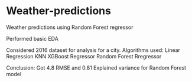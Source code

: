 # Weather-predictions
Weather predictions using Random Forest regressor

Performed basic EDA

Considered 2016 dataset for analysis for a city.
  Algorithms used:
  Linear Regression
  KNN 
  XGBoost Regressor 
  Random Forest Rregressor
  
  Conclusion: Got 4.8 RMSE and 0.81 Explained variance for Random Forest model
